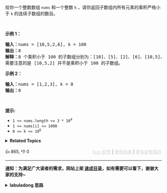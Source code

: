 给你一个整数数组 <code>nums</code> 和一个整数 <code>k</code> ，请你返回子数组内所有元素的乘积严格小于<em> </em><code>k</code> 的连续子数组的数目。

<p>&nbsp;</p>

<p><strong>示例 1：</strong></p>

<pre>
<strong>输入：</strong>nums = [10,5,2,6], k = 100
<strong>输出：</strong>8
<strong>解释：</strong>8 个乘积小于 100 的子数组分别为：[10]、[5]、[2]、[6]、[10,5]、[5,2]、[2,6]、[5,2,6]。
需要注意的是 [10,5,2] 并不是乘积小于 100 的子数组。
</pre>

<p><strong>示例 2：</strong></p>

<pre>
<strong>输入：</strong>nums = [1,2,3], k = 0
<strong>输出：</strong>0</pre>

<p>&nbsp;</p>

<p><strong>提示:&nbsp;</strong></p>

<ul> 
 <li><code>1 &lt;= nums.length &lt;= 3 * 10<sup>4</sup></code></li> 
 <li><code>1 &lt;= nums[i] &lt;= 1000</code></li> 
 <li><code>0 &lt;= k &lt;= 10<sup>6</sup></code></li> 
</ul>

<details><summary><strong>Related Topics</strong></summary>数组 | 二分查找 | 前缀和 | 滑动窗口</details><br>

<div>👍 865, 👎 0<span style='float: right;'><span style='color: gray;'><a href='https://github.com/labuladong/fucking-algorithm/issues' target='_blank' style='color: lightgray;text-decoration: underline;'>bug 反馈</a> | <a href='https://labuladong.online/algo/fname.html?fname=jb插件简介' target='_blank' style='color: lightgray;text-decoration: underline;'>使用指南</a> | <a href='https://labuladong.online/algo/' target='_blank' style='color: lightgray;text-decoration: underline;'>更多配套插件</a></span></span></div>

<div id="labuladong"><hr>

**通知：为满足广大读者的需求，网站上架 [速成目录](https://labuladong.online/algo/intro/quick-learning-plan/)，如有需要可以看下，谢谢大家的支持~**

<details><summary><strong>labuladong 思路</strong></summary>


<div id="labuladong_solution_zh">

## 基本思路

这题考察滑动窗口技巧，你维护一个窗口在 `nums` 上滑动，然后计算那些元素之积小于 `k` 的窗口个数即可。

前文 [滑动窗口框架](https://labuladong.online/algo/essential-technique/sliding-window-framework/) 说过，使用滑动窗口算法需要搞清楚以下几个问题：

1、什么时候应该扩大窗口？

2、什么时候应该缩小窗口？

3、什么时候得到一个合法的答案？

针对本题，以上三个问题的答案是：

1、当窗口元素之积小于 `k` 时，扩大窗口，让积更大一些。

2、当窗口元素之积大于 `k` 时，缩小窗口，让积更小一些。

3、当窗口元素之积小于 `k` 时，窗口内元素的所有子数组都是合法子数组。

注意：之所以本题可以用滑动窗口，关键是题目说了 `nums` 中的元素都是正数，这就保证了只要有元素加入窗口，积一定变大，只要有元素离开窗口，积一定变小。

你想想如果存在负数的话就没有这个性质了，也就不能确定什么时候扩大和缩小窗口，也就不能使用滑动窗口算法，而应该使用前缀积 + 哈希表的算法，类似的题目参见 [✨560. 和为K的子数组](/problems/subarray-sum-equals-k/)。

**详细题解**：
  - [【练习】滑动窗口算法经典习题](https://labuladong.online/algo/problem-set/sliding-window/)

</div>





<div id="solution">

## 解法代码



<div class="tab-panel"><div class="tab-nav">
<button data-tab-item="cpp" class="tab-nav-button btn " data-tab-group="default" onclick="switchTab(this)">cpp🤖</button>

<button data-tab-item="python" class="tab-nav-button btn " data-tab-group="default" onclick="switchTab(this)">python🤖</button>

<button data-tab-item="java" class="tab-nav-button btn active" data-tab-group="default" onclick="switchTab(this)">java🟢</button>

<button data-tab-item="go" class="tab-nav-button btn " data-tab-group="default" onclick="switchTab(this)">go🤖</button>

<button data-tab-item="javascript" class="tab-nav-button btn " data-tab-group="default" onclick="switchTab(this)">javascript🤖</button>
</div><div class="tab-content">
<div data-tab-item="cpp" class="tab-item " data-tab-group="default"><div class="highlight">

```cpp
// 注意：cpp 代码由 chatGPT🤖 根据我的 java 代码翻译。
// 本代码的正确性已通过力扣验证，如有疑问，可以对照 java 代码查看。

class Solution {
public:
    int numSubarrayProductLessThanK(vector<int>& nums, int k) {
        int left = 0, right = 0;
        // 滑动窗口，初始化为乘法单位元
        int windowProduct = 1;
        // 记录符合条件的子数组个数
        int count = 0;

        while (right < nums.size()) {
            // 扩大窗口，并更新窗口数据
            windowProduct *= nums[right];
            right++;

            while (left < right && windowProduct >= k) {
                // 缩小窗口，并更新窗口数据
                windowProduct /= nums[left];
                left++;
            }
            // 现在必然是一个合法的窗口，但注意思考这个窗口中的子数组个数怎么计算：
            // 比方说 left = 1, right = 4 划定了 [1, 2, 3] 这个窗口（right 是开区间）
            // 但不止 [left..right] 是合法的子数组，[left+1..right], [left+2..right] 等都是合法子数组
            // 所以我们需要把 [3], [2,3], [1,2,3] 这 right - left 个子数组都加上
            count += right - left;
        }

        return count;
    }
};
```

</div></div>

<div data-tab-item="python" class="tab-item " data-tab-group="default"><div class="highlight">

```python
# 注意：python 代码由 chatGPT🤖 根据我的 java 代码翻译。
# 本代码的正确性已通过力扣验证，如有疑问，可以对照 java 代码查看。

class Solution:
    def numSubarrayProductLessThanK(self, nums, k):
        left = 0
        right = 0
        # 滑动窗口，初始化为乘法单位元
        windowProduct = 1
        # 记录符合条件的子数组个数
        count = 0

        while right < len(nums):
            # 扩大窗口，并更新窗口数据
            windowProduct *= nums[right]
            right += 1

            while left < right and windowProduct >= k:
                # 缩小窗口，并更新窗口数据
                windowProduct //= nums[left]
                left += 1

            # 现在必然是一个合法的窗口，但注意思考这个窗口中的子数组个数怎么计算：
            # 比方说 left = 1, right = 4 划定了 [1, 2, 3] 这个窗口（right 是开区间）
            # 但不止 [left..right] 是合法的子数组，[left+1..right], [left+2..right] 等都是合法子数组
            # 所以我们需要把 [3], [2,3], [1,2,3] 这 right - left 个子数组都加上
            count += right - left

        return count
```

</div></div>

<div data-tab-item="java" class="tab-item active" data-tab-group="default"><div class="highlight">

```java
class Solution {
    public int numSubarrayProductLessThanK(int[] nums, int k) {
        int left = 0, right = 0;
        // 滑动窗口，初始化为乘法单位元
        int windowProduct = 1;
        // 记录符合条件的子数组个数
        int count = 0;

        while (right < nums.length) {
            // 扩大窗口，并更新窗口数据
            windowProduct = windowProduct * nums[right];
            right++;

            while (left < right && windowProduct >= k) {
                // 缩小窗口，并更新窗口数据
                windowProduct = windowProduct / nums[left];
                left++;
            }
            // 现在必然是一个合法的窗口，但注意思考这个窗口中的子数组个数怎么计算：
            // 比方说 left = 1, right = 4 划定了 [1, 2, 3] 这个窗口（right 是开区间）
            // 但不止 [left..right] 是合法的子数组，[left+1..right], [left+2..right] 等都是合法子数组
            // 所以我们需要把 [3], [2,3], [1,2,3] 这 right - left 个子数组都加上
            count += right - left;
        }

        return count;
    }
}
```

</div></div>

<div data-tab-item="go" class="tab-item " data-tab-group="default"><div class="highlight">

```go
// 注意：go 代码由 chatGPT🤖 根据我的 java 代码翻译。
// 本代码的正确性已通过力扣验证，如有疑问，可以对照 java 代码查看。

func numSubarrayProductLessThanK(nums []int, k int) int {
    left, right := 0, 0
    // 滑动窗口，初始化为乘法单位元
    windowProduct := 1
    // 记录符合条件的子数组个数
    count := 0

    for right < len(nums) {
        // 扩大窗口，并更新窗口数据
        windowProduct *= nums[right]
        right++

        for left < right && windowProduct >= k {
            // 缩小窗口，并更新窗口数据
            windowProduct /= nums[left]
            left++
        }
        // 现在必然是一个合法的窗口，但注意思考这个窗口中的子数组个数怎么计算：
        // 比方说 left = 1, right = 4 划定了 [1, 2, 3] 这个窗口（right 是开区间）
        // 但不止 [left..right] 是合法的子数组，[left+1..right], [left+2..right] 等都是合法子数组
        // 所以我们需要把 [3], [2,3], [1,2,3] 这 right - left 个子数组都加上
        count += right - left
    }

    return count
}
```

</div></div>

<div data-tab-item="javascript" class="tab-item " data-tab-group="default"><div class="highlight">

```javascript
// 注意：javascript 代码由 chatGPT🤖 根据我的 java 代码翻译。
// 本代码的正确性已通过力扣验证，如有疑问，可以对照 java 代码查看。

var numSubarrayProductLessThanK = function(nums, k) {
    let left = 0, right = 0;
    // 滑动窗口，初始化为乘法单位元
    let windowProduct = 1;
    // 记录符合条件的子数组个数
    let count = 0;

    while (right < nums.length) {
        // 扩大窗口，并更新窗口数据
        windowProduct *= nums[right];
        right++;

        while (left < right && windowProduct >= k) {
            // 缩小窗口，并更新窗口数据
            windowProduct /= nums[left];
            left++;
        }
        // 现在必然是一个合法的窗口，但注意思考这个窗口中的子数组个数怎么计算：
        // 比方说 left = 1, right = 4 划定了 [1, 2, 3] 这个窗口（right 是开区间）
        // 但不止 [left..right] 是合法的子数组，[left+1..right], [left+2..right] 等都是合法子数组
        // 所以我们需要把 [3], [2,3], [1,2,3] 这 right - left 个子数组都加上
        count += right - left;
    }

    return count;
};
```

</div></div>
</div></div>

<hr /><details open hint-container details><summary style="font-size: medium"><strong>🌈🌈 算法可视化 🌈🌈</strong></summary><div id="data_subarray-product-less-than-k"  category="leetcode" ></div><div class="resizable aspect-ratio-container" style="height: 100%;">
<div id="iframe_subarray-product-less-than-k"></div></div>
</details><hr /><br />

</div>
</details>
</div>



